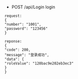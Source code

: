 * POST /api/Login login

```
request:
{
"number": "1001",
"password": "123456"
}

reponse:
{
"code": 200,
"message": "登录成功",
"data": {
"roleValue": "120bac9e202eb3ec3"
}
}
```
